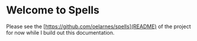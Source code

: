 # Welcome to Spells

Please see the [https://github.com/oelarnes/spells](README) of the project for now while I build out this documentation.

```{tableofcontents}
```
